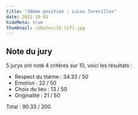 ```yaml
---
title: "28ème position : Lucas Torecillos"
date: 2022-10-01
hideMeta: true
thumbnail: /photos/16_[LT].jpg
---
```


## Note du jury

5 jurys ont noté 4 critères sur 10, voici les résultats :

- Respect du thème : 34.33 / 50
- Emotion : 22 / 50
- Choix du lieu : 13 / 50
- Originalité : 21 / 50

Total : 90.33 / 200
